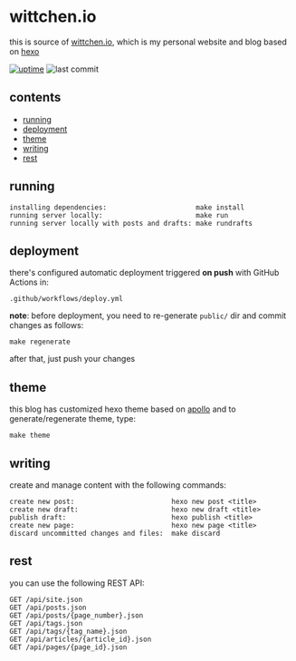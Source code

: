 wittchen.io
===========

this is source of [wittchen.io](http://wittchen.io), which is my personal website and blog based on [hexo](https://hexo.io/)

[![uptime](https://badgen.net/uptime-robot/month/m783763238-194e22dd4ca99109b8958ff7)](https://stats.uptimerobot.com/ZwxAGU5rxy) ![last commit](https://badgen.net/github/last-commit/pwittchen/wittchen.io)

contents
--------
- [running](#running)
- [deployment](#deployment)
- [theme](#theme)
- [writing](#writing)
- [rest](#rest)

running
-------

```
installing dependencies:                      make install
running server locally:                       make run
running server locally with posts and drafts: make rundrafts
```
deployment
----------

there's configured automatic deployment triggered **on push** with GitHub Actions in:

```
.github/workflows/deploy.yml
```

**note**: before deployment, you need to re-generate `public/` dir and commit changes as follows:

```
make regenerate
```

after that, just push your changes

theme
-----

this blog has customized hexo theme based on [apollo](https://github.com/pinggod/hexo-theme-apollo) and to generate/regenerate theme, type:

```
make theme
```

writing
-------

create and manage content with the following commands:

```
create new post:                        hexo new post <title>
create new draft:                       hexo new draft <title>
publish draft:                          hexo publish <title>
create new page:                        hexo new page <title>
discard uncommitted changes and files:  make discard
```

rest
----

you can use the following REST API:

```
GET /api/site.json
GET /api/posts.json
GET /api/posts/{page_number}.json
GET /api/tags.json
GET /api/tags/{tag_name}.json
GET /api/articles/{article_id}.json
GET /api/pages/{page_id}.json
```
